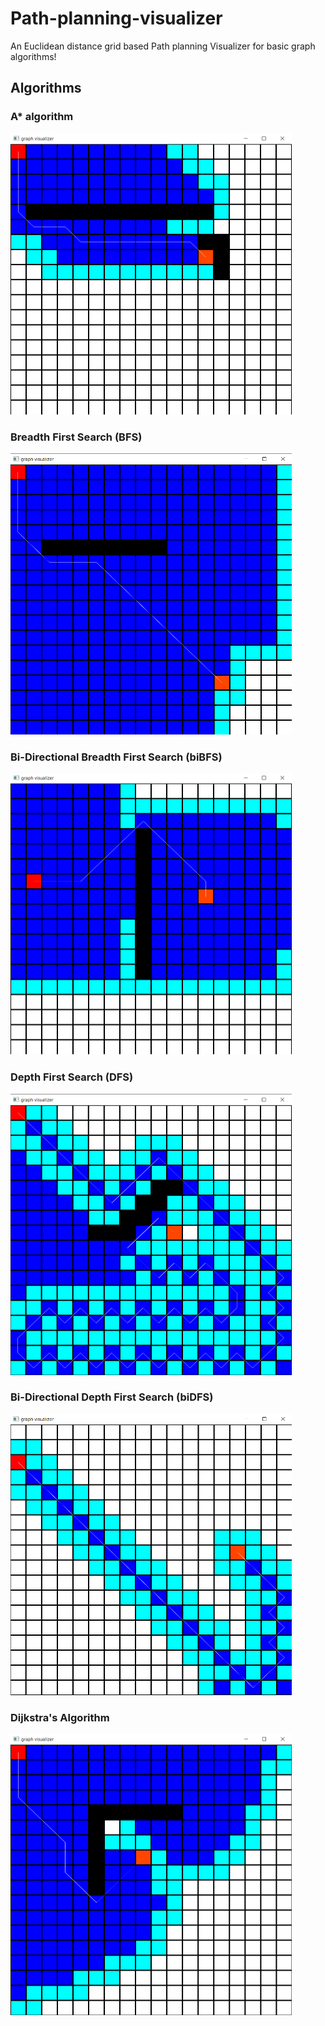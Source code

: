 # Path-planning-visualizer
An Euclidean distance grid based Path planning Visualizer for basic graph algorithms!
 
## Algorithms  
### A* algorithm  
<img src="images/AStar.png" width="450" height="450">  
  
### Breadth First Search (BFS)  
<img src="images/BFS.png"  width="450" height="450">  
  
### Bi-Directional Breadth First Search (biBFS)  
<img src="images/biBFS.png"  width="450" height="450">  
  
### Depth First Search (DFS)  
<img src="images/DFS.png"  width="450" height="450">   
  
### Bi-Directional Depth First Search (biDFS)  
<img src="images/diDFS.png"  width="450" height="450">  
  
### Dijkstra's Algorithm   
<img src="images/dijkstra.png"  width="450" height="450">   
  
